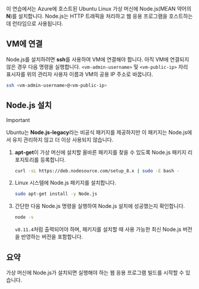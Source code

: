 이 연습에서는 Azure에 호스트된 Ubuntu Linux 가상 머신에 Node.js(MEAN 약어의 **N**)를 설치합니다. Node.js는 HTTP 트래픽을 처리하고 웹 응용 프로그램을 호스트하는 데 런타임으로 사용됩니다.

## <a name="connect-to-the-vm"></a>VM에 연결

Node.js를 설치하려면 **ssh**를 사용하여 VM에 연결해야 합니다. 아직 VM에 연결되지 않은 경우 다음 명령을 실행합니다. `<vm-admin-username>` 및 `<vm-public-ip>` 자리 표시자를 위의 관리자 사용자 이름과 VM의 공용 IP 주소로 바꿉니다.

```bash
ssh <vm-admin-username>@<vm-public-ip>
```

## <a name="install-nodejs"></a>Node.js 설치

> [!Important]
> Ubuntu는 **Node.js-legacy**라는 비공식 패키지를 제공하지만 이 패키지는 Node.js에서 유지 관리하지 않고 더 이상 사용되지 않습니다.

1. **apt-get**이 가상 머신에 설치할 올바른 패키지를 찾을 수 있도록 Node.js 패키지 리포지토리를 등록합니다.

    ```bash
    curl -sL https://deb.nodesource.com/setup_8.x | sudo -E bash -
    ```

1. Linux 시스템에 Node.js 패키지를 설치합니다.

    ```bash
    sudo apt-get install -y Node.js
    ```

1. 간단한 다음 Node.js 명령을 실행하여 Node.js 설치에 성공했는지 확인합니다.

    ```bash
    node -v
    ```

    `v8.11.4`처럼 출력되어야 하며, 패키지를 설치할 때 사용 가능한 최신 Node.js 버전을 반영하는 버전을 포함합니다.

## <a name="summary"></a>요약

가상 머신에 Node.js가 설치되면 실행해야 하는 웹 응용 프로그램 빌드를 시작할 수 있습니다.

